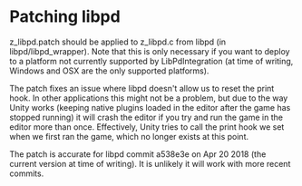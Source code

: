 # Patching libpd

z_libpd.patch should be applied to z_libpd.c from libpd (in libpd/libpd_wrapper). Note that this is only necessary if you want to deploy to a platform not currently supported by LibPdIntegration (at time of writing, Windows and OSX are the only supported platforms).

The patch fixes an issue where libpd doesn't allow us to reset the print hook. In other applications this might not be a problem, but due to the way Unity works (keeping native plugins loaded in the editor after the game has stopped running) it will crash the editor if you try and run the game in the editor more than once. Effectively, Unity tries to call the print hook we set when we first ran the game, which no longer exists at this point.

The patch is accurate for libpd commit a538e3e on Apr 20 2018 (the current version at time of writing). It is unlikely it will work with more recent commits.